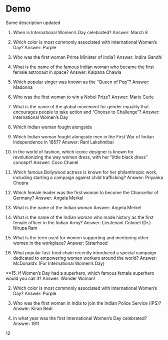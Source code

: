 # Demo

Some description updated
1. When is International Women’s Day celebrated?
Answer: March 8

2. Which color is most commonly associated with International Women’s Day?
Answer: Purple

3. Who was the first woman Prime Minister of India?
Answer: Indira Gandhi

4. What is the name of the famous Indian woman who became the first female astronaut in space?
Answer: Kalpana Chawla

5. Which popular singer was known as the “Queen of Pop”?
Answer: Madonna

6. Who was the first woman to win a Nobel Prize?
Answer: Marie Curie

7. What is the name of the global movement for gender equality that encourages people to take action and “Choose to Challenge”?
Answer: International Women’s Day

8. Which Indian woman fought alongside 

8. Which Indian woman fought alongside men in the First War of Indian Independence in 1857?
Answer: Rani Lakshmibai

9. In the world of fashion, which iconic designer is known for revolutionizing the way women dress, with her “little black dress” concept?
Answer: Coco Chanel

10. Which famous Bollywood actress is known for her philanthropic work, including starting a campaign against child trafficking?
Answer: Priyanka Chopra

11. Which female leader was the first woman to become the Chancellor of Germany?
Answer: Angela Merkel

12. What is the name of the Indian woman
Answer: Angela Merkel

12. What is the name of the Indian woman who made history as the first female officer in the Indian Army?
Answer: Lieutenant Colonel (Dr.) Nirupa Ram

13. What is the term used for women supporting and mentoring other women in the workplace?
Answer: Sisterhood

14. What popular fast-food chain recently introduced a special campaign dedicated to empowering women workers around the world?
Answer: McDonald’s (For International Women’s Day)

**15. If Women’s Day had a superhero, which famous female superhero would you call it?
Answer: Wonder Woman!




2. Which color is most commonly associated with International Women’s Day?
Answer: Purple


11. Who was the first woman in India to join the Indian Police Service (IPS)?
Answer: Kiran Bedi


11. In what year was the first International Women’s Day celebrated?
Answer: 1911


12

